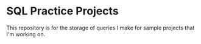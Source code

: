 # SQL Practice Projects
This repository is for the storage of queries I make for sample projects that I'm working on.
